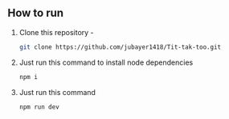 


## How to run



1. Clone this repository -
   ```sh
   git clone https://github.com/jubayer1418/Tit-tak-too.git
   ```

2. Just run this command to install node dependencies
   ```sh
   npm i
   ```
3. Just run this command
   ```sh
   npm run dev
   ```

<br>

<br/>



